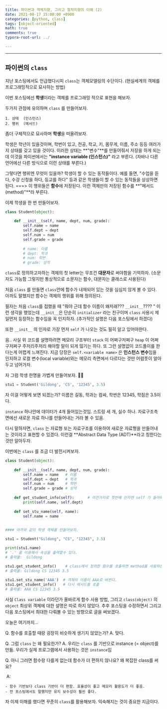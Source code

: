 ```yaml
---
title: 파이썬과 객체지향, 그리고 절차지향의 이해 (2)
date: 2021-08-17 15:00:00 +0900
categories: [python, class]
tags: [object-oriented] 
math: true
comments: true
typora-root-url: ../

---
```


---

## 파이썬의 `class` 

지난 포스팅에서도 언급했다시피 `class`는 객체모델링의 수단이다. (현실세계의 객체를 프로그래밍적으로 묘사하는 방법)

이번 포스팅에선 **학생**이라는 객체를 프로그래밍 적으로 표현을 해보자. 

두가지 관점에 유의하며 `class` 를 만들어보자.

	1. 상태  (인스턴스)
	2. 행위  (메서드)

좀더 구체적으로 묘사하며 **학생**을 떠올려보자. 

학생은 학년이 있을것이며, 학번이 있고, 전공, 학교, 키, 몸무게, 이름, 주소 등등 여러가지 상태를 갖고 있을 것이다. 이러한 상태는 **"변수"**를 만들어줘서 저장을 하게 되는데 이것을 파이썬에서는 **"instance variable (인스턴스)"** 라고 부른다. (자바나 다른 언어에선 다른 방식으로 이런 상태를 부른다.)

그렇다면 행위엔 무엇이 있을까?   학생이 할 수 있는 동작들이다.  예를 들면, "수업을 듣다, 수강 신청을 하다, 등교를 하다" 등과 같은 학생들이 할 수 있는 동작들을 상상하면 된다.  ===> 이 행위들은 **함수**에 저장된다. 이런 객체만의 저장된 함수를 **"메서드 (method)"**라 부른다.

이제 학생을 한 번 만들어보자.

```python
class Student(object):   
  
    def __init__(self, name, dept, num, grade):
        self.name = name
        self.dept = dept
        self.num = num
        self.grade = grade
        
        # name: 이름
        # dept: 학과
        # num: 학번
        # grade: 성적
```

`class`로 정의하고자하는 객체의 첫 letter는 무조건 **대문자**로 써야함을 기억하자. (소문자도 가능함 그렇지만 통상적으로 소문자는 함수, 대문자는 클래스로 사용된다)

처음 `class` 를 만들면 `class`안에 함수가 내재되어 있는 것을 심심치 않게 볼 수 있다. 아까도 말했지만 함수는 객체의 행위를 위해 정의된다. 

필자는 처음 `class`를 접했을 때 "뭐야 근데 함수 이름이 왜저래??? `__init__`???? " 이런 생각을 했었는데 `__init__`은 단순히 `initializer` 라는 친구이며 `class` 사용시 제일먼저 등장하는 함수임을 꼭 인지하자. (추가적인 설명은 다음 포스팅에서 하겠다)

또한 `__init__` 의 인자로 가장 먼저 `self` 가 나오는 것도 필히 알고 있어야한다.

음.. 사실 위 코드를 설명하려면 메모리 구조부터 `stack` 이 어쩌구저쩌구 `heap` 이 어쩌구저쩌구 주저리주저리 해야할 말이 되게 많기는 하다. 또 그런 설명없이 코드풀이를 한다는게 어렵게 느껴진다. 지금 당장은 `self.<variable name>` 은 **인스턴스 변수**임을 인지하고 로컬 변수(local variable)와는 메모리 측면에서 다르다는 것만 어렴풋이 알아두고 넘어가자.

자 그럼 학생 한명을 가볍게 만들어보자. 👨‍🎓 

```python
stu1 = Student('Gildong', 'CS', '12345', 3.5) 
```

자 이걸 어떻게 보면 되겠는가? 이름은 길동, 학과는 컴싸, 학번은 12345, 학점은 3.5이다.

`instance` 하나안에 데이터가 4개 들어있는것임. 스트링 세 개, 실수 하나.
 자료구조측면에선 새로운 자료 하나를 만들어내는 거라 볼 수 있음.

다시 말하자면, `class` 는 자료형 또는 자료구조를 이용하여 새로운 자료형을 만들어내는 것이라고 표현할 수 있겠다. 이런걸 **Abstract Data Type (ADT)**라고 칭한다는 것만 알아두자.

이번에는 `class` 를 조금 더 발전시켜보자.

```python
class Student(object):
  
    def __init__(self, name, dept, num, grade):
        self.name = name   # 이름
        self.dept = dept   # 학과
        self.num = num     # 학번
        self.grade = grade # 성적
        
    def get_student_info(self):      # 마찬가지로 첫번째 인자엔 self 가 들어와야함
        print(self.name, self.dept)
    
    def set_stu_name(self, name):
        self.name = name
   
  
#### 아까와 같이 학생 객체를 만들어보자.

stu1 = Student("Gildong", "CS", "12345", 3.5)

print(stu1.name)   
# '.' 을 이용해서 속성을 출력할수 있다.
# 출력물:  Gildong
                   
stu1.get_student_info()    # class에서 정의한 함수를 호출하면 method를 사용하는 것임.
# 출력물: Gildong CS 12345 3.5 

stu1.set_stu_name('AAA')  # 객체의 이름이 AAA로 바뀐다.
stu1.get_student_info()   # 다시 메서드를 호출
# 출력물: AAA CS 12345 3.5
```

사실 `Class variable` 이라던가 올바르게 함수 사용 방법, 그리고 `class(object)` 의 `object` 최상위 객체에 대한 설명은 따로 하지 않았다. 추후 포스팅을 수정하면서 그리고 다음 포스팅에서 최대한 다뤄볼 수 있는 방향으로 글을 써보겠다.

오늘은 여기까지...



Q. 함수를 호출할 때랑 굉장히 비슷하게 생기지 않았는가? A. 맞다.

Q. 그럼 `class` 는 왜 필요한가?  A. 우리는 `class` 를 기반으로 instance (= object)를 만듦. 우리가 실제 프로그램에서 사용하는 것은 `instance`임

Q. 아니 그러면 함수랑 다를게 없는데 함수가 더 편하지 않나요? 왜 복잡한 class를 써요? 

​	A:

	- 함수 기반보다 class 기반이 더 편함. 효율성이 좋고 메모리 활용도가 더 좋음. 
	- 전 포스팅에서도 말했지만 유지 보수성이 훨씬 좋다.



자 이제 이해를 했다면 꾸준히 `class`를 활용해보자. 익숙해지는 것이 중요한 지금이다.